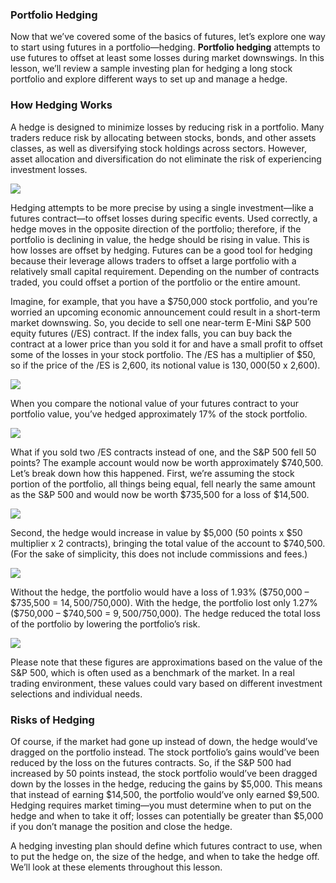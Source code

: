 ### Portfolio Hedging

Now that we’ve covered some of the basics of futures, let’s explore one way to start using futures in a portfolio—hedging. **Portfolio hedging** attempts to use futures to offset at least some losses during market downswings. In this lesson, we’ll review a sample investing plan for hedging a long stock portfolio and explore different ways to set up and manage a hedge.

### How Hedging Works

A hedge is designed to minimize losses by reducing risk in a portfolio. Many traders reduce risk by allocating between stocks, bonds, and other assets classes, as well as diversifying stock holdings across sectors. However, asset allocation and diversification do not eliminate the risk of experiencing investment losses.

![](https://www.tdameritrade.com/content/dam/tda/trader/education/us/edu-center/images/FT_Lesson3_10.2.jpg)

Hedging attempts to be more precise by using a single investment—like a futures contract—to offset losses during specific events. Used correctly, a hedge moves in the opposite direction of the portfolio; therefore, if the portfolio is declining in value, the hedge should be rising in value. This is how losses are offset by hedging. Futures can be a good tool for hedging because their leverage allows traders to offset a large portfolio with a relatively small capital requirement. Depending on the number of contracts traded, you could offset a portion of the portfolio or the entire amount.

Imagine, for example, that you have a $750,000 stock portfolio, and you’re worried an upcoming economic announcement could result in a short-term market downswing. So, you decide to sell one near-term E-Mini S&P 500 equity futures (/ES) contract. If the index falls, you can buy back the contract at a lower price than you sold it for and have a small profit to offset some of the losses in your stock portfolio. The /ES has a multiplier of $50, so if the price of the /ES is 2,600, its notional value is $130,000 ($50 x 2,600).

![](https://www.tdameritrade.com/content/dam/tda/trader/education/us/edu-center/images/FT_Lesson3_10.4.jpg)

When you compare the notional value of your futures contract to your portfolio value, you’ve hedged approximately 17% of the stock portfolio.

![](https://www.tdameritrade.com/content/dam/tda/trader/education/us/edu-center/images/FT_Lesson3_10.5.jpg)

What if you sold two /ES contracts instead of one, and the S&P 500 fell 50 points? The example account would now be worth approximately $740,500. Let’s break down how this happened. First, we’re assuming the stock portion of the portfolio, all things being equal, fell nearly the same amount as the S&P 500 and would now be worth $735,500 for a loss of $14,500.

![](https://www.tdameritrade.com/content/dam/tda/trader/education/us/edu-center/images/FT_Lesson3_10.6.jpg)

Second, the hedge would increase in value by $5,000 (50 points x $50 multiplier x 2 contracts), bringing the total value of the account to $740,500. (For the sake of simplicity, this does not include commissions and fees.)

![](https://www.tdameritrade.com/content/dam/tda/trader/education/us/edu-center/images/FT_Lesson3_10.7.jpg)

Without the hedge, the portfolio would have a loss of 1.93% ($750,000 – $735,500 = $14,500/$750,000). With the hedge, the portfolio lost only 1.27% ($750,000 – $740,500 = $9,500/$750,000). The hedge reduced the total loss of the portfolio by lowering the portfolio’s risk.

![](https://www.tdameritrade.com/content/dam/tda/trader/education/us/edu-center/images/FT_Lesson3_10.8.jpg)

Please note that these figures are approximations based on the value of the S&P 500, which is often used as a benchmark of the market. In a real trading environment, these values could vary based on different investment selections and individual needs.

### Risks of Hedging

Of course, if the market had gone up instead of down, the hedge would’ve dragged on the portfolio instead. The stock portfolio’s gains would’ve been reduced by the loss on the futures contracts. So, if the S&P 500 had increased by 50 points instead, the stock portfolio would’ve been dragged down by the losses in the hedge, reducing the gains by $5,000. This means that instead of earning $14,500, the portfolio would’ve only earned $9,500. Hedging requires market timing—you must determine when to put on the hedge and when to take it off; losses can potentially be greater than $5,000 if you don’t manage the position and close the hedge.

A hedging investing plan should define which futures contract to use, when to put the hedge on, the size of the hedge, and when to take the hedge off. We’ll look at these elements throughout this lesson.
<!--stackedit_data:
eyJoaXN0b3J5IjpbOTA1NjE5MTA3LC0xNTQ3MjkzMzU3XX0=
-->